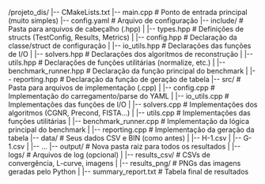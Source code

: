 /projeto_dis/
|-- CMakeLists.txt
|-- main.cpp # Ponto de entrada principal (muito simples)
|-- config.yaml # Arquivo de configuração
|-- include/ # Pasta para arquivos de cabeçalho (.hpp)
| |-- types.hpp # Definições de structs (TestConfig, Results, Metrics)
| |-- config.hpp # Declaração da classe/struct de configuração
| |-- io_utils.hpp # Declarações das funções de I/O
| |-- solvers.hpp # Declarações dos algoritmos de reconstrução
| |-- utils.hpp # Declarações de funções utilitárias (normalize, etc.)
| |-- benchmark_runner.hpp # Declaração da função principal do benchmark
| |-- reporting.hpp # Declaração da função de geração de tabela
|-- src/ # Pasta para arquivos de implementação (.cpp)
| |-- config.cpp # Implementação do carregamento/parse do YAML
| |-- io_utils.cpp # Implementações das funções de I/O
| |-- solvers.cpp # Implementações dos algoritmos (CGNR, Precond, FISTA...)
| |-- utils.cpp # Implementações das funções utilitárias
| |-- benchmark_runner.cpp # Implementação da lógica principal do benchmark
| |-- reporting.cpp # Implementação da geração da tabela
|-- data/ # Seus dados CSV e BIN (como antes)
| |-- H-1.csv
| |-- G-1.csv
| |-- ...
|-- output/ # Nova pasta raiz para todos os resultados
| |-- logs/ # Arquivos de log (opcional)
| |-- results_csv/ # CSVs de convergência, L-curve, imagens
| |-- results_png/ # PNGs das imagens geradas pelo Python
| |-- summary_report.txt # Tabela final de resultados